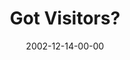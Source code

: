 ---
layout: message
category: message
series: "Got Christmas?"
title: "Got Visitors?"
date: 2002-12-14-00-00
message_id: 251
audio: "http://s3.amazonaws.com/crossroadsaudiomessages/Got%20Visitors%20Dec14.mp3"
audio-duration: "37:46"
flag: "N"
---